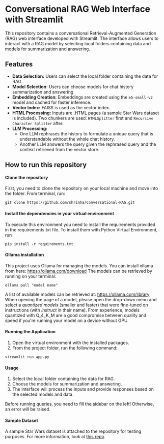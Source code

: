 # Conversational RAG Web Interface with Streamlit

This repository contains a conversational Retrieval-Augmented Generation (RAG) web interface developed with Streamlit. The interface allows users to interact with a RAG model by selecting local folders containing data and models for summarization and answering.


## Features

- **Data Selection:** Users can select the local folder containing the data for RAG.
- **Model Selection:** Users can choose models for chat history summarization and answering.
- **Embedding Creation:** Embeddings are created using the `e5-small-v2` model and cached for faster inference.
- **Vector Index:** FAISS is used as the vector index.
- **HTML Processing:** Inputs are .HTML pages (a sample Star Wars dataset is included). Two chunkers are used: `HTMLSplitter` first and `Recursive Character Splitter` after.
- **LLM Processing:** 
  - One LLM rephrases the history to formulate a unique query that is understandable without the whole chat history.
  - Another LLM answers the query given the rephrased query and the context retrieved from the vector store.

## How to run this repository

#### Clone the repository
First, you need to clone the repository on your local machine and move into the folder.
From terminal, run:
```
git clone https://github.com/shrinha/Conversational-RAG.git
```
#### Install the dependencies in your virtual environment
To execute this environment you need to install the requirements provided in the requirements.txt file.
To install them with Python Virtual Environment, run 
```
pip install -r requirements.txt
```

#### Ollama installation
This project uses Ollama for managing the models.
You can install ollama from here: https://ollama.com/download
The models can be retrieved by running on your terminal:
```
ollama pull "model name"
```

A list of available models can be retrieved at:
https://ollama.com/library
When opening the page of a model, please open the drop-down menu and select a *quantized models* (smaller and faster) that were fine-tuned on instructions (with *instruct* in their name).
From experience, models quantized with Q_4_K_M are a good compromise between quality and speed if you're running your model on a device without GPU.

#### Running the Application
1. Open the virtual environment with the installed packages.
2. From the project folder, run the following command:
```
streamlit run app.py
```

#### Usage
1. Select the local folder containing the data for RAG.
2. Choose the models for summarization and answering.
3. The interface will process the inputs and provide responses based on the selected models and data.

Before running queries, you need to fill the sidebar on the left! Otherwise, an error will be raised.


#### Sample Dataset
A sample Star Wars dataset is attached to the repository for testing purposes. For more information, look at [this repo](https://github.com/AlbertoFormaggio1/star_wars_unstructured_dataset).
